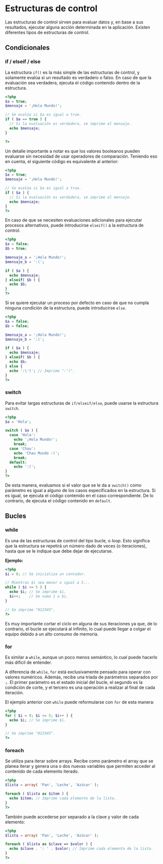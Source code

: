 # Estructuras de control

Las estructuras de control sirven para evaluar datos y, en base a sus resultados, ejecutar alguna acción determinada en la aplicación. Existen diferentes tipos de estructuras de control.

## Condicionales

### if / elseif / else

La estructura `if()` es la más simple de las estructuras de control, y solamente evalúa si un resultado es verdadero o falso. En caso de que la evaluación sea verdadera, ejecuta el código contenido dentro de la estructura.

```php
<?php
$a = true;
$mensaje = '¡Hola Mundo!';

// Se evalúa si $a es igual a true.
if ( $a == true ) {
  // Si la evaluación es verdadera, se imprime el mensaje.
  echo $mensaje;
}

?>
```

Un detalle importante a notar es que los valores booleanos pueden evaluarse sin necesidad de usar operadores de comparación. Teniendo eso en cuenta, el siguiente código es equivalente al anterior:

```php
<?php
$a = true;
$mensaje = '¡Hola Mundo!';

// Se evalúa si $a es igual a true.
if ( $a ) {
  // Si la evaluación es verdadera, se imprime el mensaje.
  echo $mensaje;
}
?>
```

En caso de que se necesiten evaluaciones adicionales para ejecutar procesos alternativos, puede introducirse `elseif()` a la estructura de control.

```php
<?php
$a = false;
$b = true;

$mensaje_a = '¡Hola Mundo!';
$mensaje_b = ':(';

if ( $a ) {
  echo $mensaje;
} elseif( $b ) {
  echo $b;
}
?>
```

Si se quiere ejecutar un proceso por defecto en caso de que no cumpla ninguna condición de la estructura, puede introducirse `else`.

```php
<?php
$a = false;
$b = false;

$mensaje_a = '¡Hola Mundo!';
$mensaje_b = ':(';

if ( $a ) {
  echo $mensaje;
} elseif( $b ) {
  echo $b;
} else {
  echo ':\'('; // Imprime ":'(".
}
?>
```

### switch

Para evitar largas estructuras de `if/elseif/else`, puede usarse la estructura `switch`.

```php
<?php
$a = 'Hola';

switch ( $a ) {
  case 'Hola':
    echo '¡Hola Mundo!';
    break;
  case 'Chau':
    echo 'Chau Mundo :(';
    break;
  default:
    echo ':(';
}
?>
```

De esta manera, evaluamos si el valor que se le da a `switch()` como parámetro es igual a alguno de los casos especificados en la estructura. Si es igual, se ejecuta el código contenido en el caso correspondiente. De lo contrario, de ejecuta el código contenido en `default`.

## Bucles

### while

Es una de las estructuras de control del tipo bucle, o *loop*. Esto significa que la estructura se repetirá un número dado de veces (o iteraciones), hasta que se le indique que debe dejar de ejecutarse.

**Ejemplo:**

```php
<?php
$i = 0; // Se inicializa un contador.

// Mientras $i sea menor o igual a 5...
while ( $i <= 5 ) {
  echo $i; // Se imprime $i.
  $i++;    // Se suma 1 a $i.
}

// Se imprime "012345".
?>
```

Es muy importante cortar el ciclo en alguna de sus iteraciones ya que, de lo contrario, el bucle se ejecutará al infinito, lo cual puede llegar a colgar el equipo debido a un alto consumo de memoria.

### for

Es similar a `while`, aunque un poco menos semántico, lo cual puede hacerlo más difícil de entender.

A diferencia de `while`, `for` está exclusivamente pensado para operar con valores numéricos. Además, recibe una tríada de parámetros separados por `;`. El primer parámetro es el estado inicial del bucle, el segundo es la condición de corte, y el tercero es una operación a realizar al final de cada iteración.

El ejemplo anterior con `while` puede reformularse con `for` de esta manera:

```php
<?php
for ( $i = 0; $i <= 5; $i++ ) {
  echo $i; // Se imprime $i.
}

// Se imprime "012345".
?>
```

### foreach

Se utiliza para iterar sobre arrays. Recibe como parámetro el array que se planea iterar y genera una o dos nuevas variables que permiten acceder al contenido de cada elemento iterado.

```php
<?php
$lista = array( 'Pan', 'Leche', 'Azúcar' );

foreach ( $lista as $item ) {
  echo $item; // Imprime cada elemento de la lista.
}
?>
```

También puede accederse por separado a la clave y valor de cada elemento:

```php
<?php
$lista = array( 'Pan', 'Leche', 'Azúcar' );

foreach ( $lista as $clave => $valor ) {
  echo $clave . ': ' . $valor; // Imprime cada elemento de la lista.
}
?>
```
